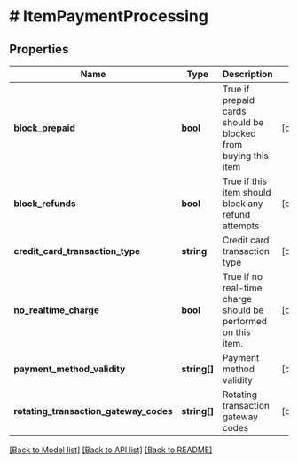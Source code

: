 # # ItemPaymentProcessing

## Properties

Name | Type | Description | Notes
------------ | ------------- | ------------- | -------------
**block_prepaid** | **bool** | True if prepaid cards should be blocked from buying this item | [optional]
**block_refunds** | **bool** | True if this item should block any refund attempts | [optional]
**credit_card_transaction_type** | **string** | Credit card transaction type | [optional]
**no_realtime_charge** | **bool** | True if no real-time charge should be performed on this item. | [optional]
**payment_method_validity** | **string[]** | Payment method validity | [optional]
**rotating_transaction_gateway_codes** | **string[]** | Rotating transaction gateway codes | [optional]

[[Back to Model list]](../../README.md#models) [[Back to API list]](../../README.md#endpoints) [[Back to README]](../../README.md)

